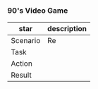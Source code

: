 ### 90's Video Game
star | description
-------|------
Scenario | Re
Task | 
Action |
Result |

### 
